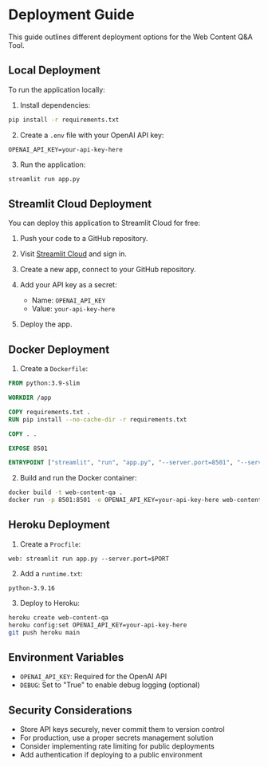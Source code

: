 # Deployment Guide

This guide outlines different deployment options for the Web Content Q&A Tool.

## Local Deployment

To run the application locally:

1. Install dependencies:
```bash
pip install -r requirements.txt
```

2. Create a `.env` file with your OpenAI API key:
```
OPENAI_API_KEY=your-api-key-here
```

3. Run the application:
```bash
streamlit run app.py
```

## Streamlit Cloud Deployment

You can deploy this application to Streamlit Cloud for free:

1. Push your code to a GitHub repository.

2. Visit [Streamlit Cloud](https://streamlit.io/cloud) and sign in.

3. Create a new app, connect to your GitHub repository.

4. Add your API key as a secret:
   - Name: `OPENAI_API_KEY`
   - Value: `your-api-key-here`

5. Deploy the app.

## Docker Deployment

1. Create a `Dockerfile`:
```Dockerfile
FROM python:3.9-slim

WORKDIR /app

COPY requirements.txt .
RUN pip install --no-cache-dir -r requirements.txt

COPY . .

EXPOSE 8501

ENTRYPOINT ["streamlit", "run", "app.py", "--server.port=8501", "--server.address=0.0.0.0"]
```

2. Build and run the Docker container:
```bash
docker build -t web-content-qa .
docker run -p 8501:8501 -e OPENAI_API_KEY=your-api-key-here web-content-qa
```

## Heroku Deployment

1. Create a `Procfile`:
```
web: streamlit run app.py --server.port=$PORT
```

2. Add a `runtime.txt`:
```
python-3.9.16
```

3. Deploy to Heroku:
```bash
heroku create web-content-qa
heroku config:set OPENAI_API_KEY=your-api-key-here
git push heroku main
```

## Environment Variables

- `OPENAI_API_KEY`: Required for the OpenAI API
- `DEBUG`: Set to "True" to enable debug logging (optional)

## Security Considerations

- Store API keys securely, never commit them to version control
- For production, use a proper secrets management solution
- Consider implementing rate limiting for public deployments
- Add authentication if deploying to a public environment